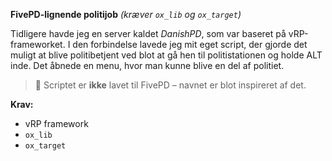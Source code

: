 **FivePD-lignende politijob** *(kræver `ox_lib` og `ox_target`)*

Tidligere havde jeg en server kaldet *DanishPD*, som var baseret på vRP-frameworket. I den forbindelse lavede jeg mit eget script, der gjorde det muligt at blive politibetjent ved blot at gå hen til politistationen og holde ALT inde. Det åbnede en menu, hvor man kunne blive en del af politiet.

> 🛑 Scriptet er **ikke** lavet til FivePD – navnet er blot inspireret af det.

**Krav:**
- vRP framework
- `ox_lib`
- `ox_target`
